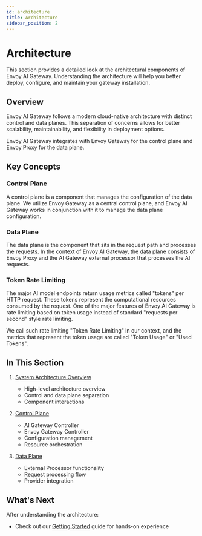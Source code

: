 ```yaml
---
id: architecture
title: Architecture
sidebar_position: 2
---
```


# Architecture

This section provides a detailed look at the architectural components of Envoy AI Gateway. Understanding the architecture will help you better deploy, configure, and maintain your gateway installation.

## Overview

Envoy AI Gateway follows a modern cloud-native architecture with distinct control and data planes. This separation of concerns allows for better scalability, maintainability, and flexibility in deployment options.

Envoy AI Gateway integrates with Envoy Gateway for the control plane and Envoy Proxy for the data plane.

## Key Concepts

### Control Plane

A control plane is a component that manages the configuration of the data plane. We utilize Envoy Gateway as a central control plane, and Envoy AI Gateway works in conjunction with it to manage the data plane configuration.

### Data Plane

The data plane is the component that sits in the request path and processes the requests. In the context of Envoy AI Gateway, the data plane consists of Envoy Proxy and the AI Gateway external processor that processes the AI requests.

### Token Rate Limiting

The major AI model endpoints return usage metrics called "tokens" per HTTP request. These tokens represent the computational resources consumed by the request. One of the major features of Envoy AI Gateway is rate limiting based on token usage instead of standard "requests per second" style rate limiting.

We call such rate limiting "Token Rate Limiting" in our context, and the metrics that represent the token usage are called "Token Usage" or "Used Tokens".

## In This Section

1. [System Architecture Overview](./system-architecture.md)
   - High-level architecture overview
   - Control and data plane separation
   - Component interactions

2. [Control Plane](./control-plane.md)
   - AI Gateway Controller
   - Envoy Gateway Controller
   - Configuration management
   - Resource orchestration

3. [Data Plane](./data-plane.md)
   - External Processor functionality
   - Request processing flow
   - Provider integration

## What's Next

After understanding the architecture:

- Check out our [Getting Started](../../getting-started/index.md) guide for hands-on experience
